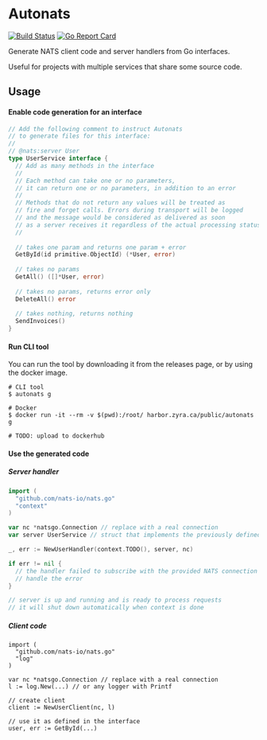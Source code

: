 # Autonats
[![Build Status](https://drone.zyra.ca/api/badges/zyra/autonats/status.svg)](https://drone.zyra.ca/zyra/autonats)
[![Go Report Card](https://goreportcard.com/badge/github.com/zyra/autonats)](https://goreportcard.com/badge/github.com/zyra/autonats)

Generate NATS client code and server handlers from Go interfaces. 

Useful for projects with multiple services that share some source code.


## Usage

#### Enable code generation for an interface
```go
// Add the following comment to instruct Autonats
// to generate files for this interface:
//
// @nats:server User
type UserService interface {
  // Add as many methods in the interface
  //
  // Each method can take one or no parameters,
  // it can return one or no parameters, in addition to an error
  // 
  // Methods that do not return any values will be treated as 
  // fire and forget calls. Errors during transport will be logged
  // and the message would be considered as delivered as soon
  // as a server receives it regardless of the actual processing status.
  //
  
  // takes one param and returns one param + error
  GetById(id primitive.ObjectId) (*User, error)
 
  // takes no params
  GetAll() ([]*User, error)
  
  // takes no params, returns error only
  DeleteAll() error
 
  // takes nothing, returns nothing
  SendInvoices()
}
```

#### Run CLI tool
You can run the tool by downloading it from the releases page, or by using the docker image.

```shell script
# CLI tool
$ autonats g 

# Docker
$ docker run -it --rm -v $(pwd):/root/ harbor.zyra.ca/public/autonats g

# TODO: upload to dockerhub
```

#### Use the generated code

##### Server handler
```go
import (
  "github.com/nats-io/nats.go"
  "context"
)

var nc *natsgo.Connection // replace with a real connection
var server UserService // struct that implements the previously defined interface

_, err := NewUserHandler(context.TODO(), server, nc)

if err != nil {
  // the handler failed to subscribe with the provided NATS connection
  // handle the error
}

// server is up and running and is ready to process requests
// it will shut down automatically when context is done
```

##### Client code
```shell script
import (
  "github.com/nats-io/nats.go"
  "log"
)

var nc *natsgo.Connection // replace with a real connection
l := log.New(...) // or any logger with Printf

// create client
client := NewUserClient(nc, l)

// use it as defined in the interface
user, err := GetById(...)
```